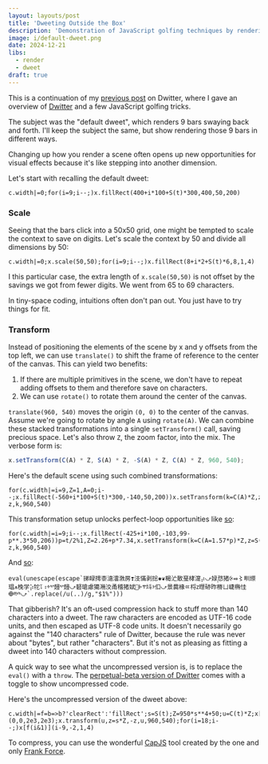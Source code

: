 ```yaml
---
layout: layouts/post
title: 'Dweeting Outside the Box'
description: 'Demonstration of JavaScript golfing techniques by rendering the "default dweet" in different ways.'
image: i/default-dweet.png
date: 2024-12-21
libs:
  - render
  - dweet
draft: true
---
```


This is a continuation of my [previous post][1] on Dwitter, where I gave an
overview of [Dwitter][2] and a few JavaScript golfing tricks.

[1]: /posts/2024-12-20-intro-to-dwitter
[2]: https://www.dwitter.net/

The subject was the "default dweet", which renders 9 bars swaying back and
forth. I'll keep the subject the same, but show rendering those 9 bars in
different ways.

Changing up how you render a scene often opens up new opportunities for visual
effects because it's like stepping into another dimension.

Let's start with recalling the default dweet:

<pre class="dweet play"><code class="language-js">c.width|=0;for(i=9;i--;)x.fillRect(400+i*100+S(t)*300,400,50,200)
</code></pre>

### Scale

Seeing that the bars click into a 50x50 grid, one might be tempted to scale the
context to save on digits. Let's scale the context by 50 and divide all
dimensions by 50:

<pre class="dweet play"><code class="language-js">c.width|=0;x.scale(50,50);for(i=9;i--;)x.fillRect(8+i*2+S(t)*6,8,1,4)
</code></pre>

I this particular case, the extra length of `x.scale(50,50)` is not offset by
the savings we got from fewer digits. We went from 65 to 69 characters.

In tiny-space coding, intuitions often don't pan out. You just have to try
things for fit.

### Transform

Instead of positioning the elements of the scene by x and y offsets from the top
left, we can use `translate()` to shift the frame of reference to the center of
the canvas. This can yield two benefits:

1. If there are multiple primitives in the scene, we don't have to repeat adding
   offsets to them and therefore save on characters.
2. We can use `rotate()` to rotate them around the center of the canvas.

`translate(960, 540)` moves the origin `(0, 0)` to the center of the canvas.
Assume we're going to rotate by angle `A` using `rotate(A)`. We can combine
these stacked transformations into a single `setTransform()` call, saving
precious space. Let's also throw `Z`, the zoom factor, into the mix. The verbose
form is:

```js
x.setTransform(C(A) * Z, S(A) * Z, -S(A) * Z, C(A) * Z, 960, 540);
```

Here's the default scene using such combined transformations:

<pre class="dweet play"><code class="language-js">for(c.width|=i=9,Z=1,A=0;i--;x.fillRect(-560+i*100+S(t)*300,-140,50,200))x.setTransform(k=C(A)*Z,z=S(A)*Z,-z,k,960,540)
</code></pre>

This transformation setup unlocks perfect-loop opportunities like [so][3]:

[3]: https://www.dwitter.net/d/21975

<pre class="dweet play"><code class="language-js">for(c.width|=i=9;i--;x.fillRect(-425+i*100,-103,99-p**.3*50,206))p=t/2%1,Z=2.26+p*7.34,x.setTransform(k=C(A=1.57*p)*Z,z=S(A)*Z,-z,k,960,540)
</code></pre>

And [so][4]:

[4]: https://www.dwitter.net/d/13859

<pre class="dweet play"><code class="language-js">eval(unescape(escape`挮睩摴桼㵦㵢㴾房❣汥慲剥捴✺❦楬汒散琧㭳㵓⡴⤻娽㤵〪猪⨴⬵〻甽䌨琩⩚㭸学⡵㸰⥝⠰ⰰⰲ攳ⰲ攳⤻砮瑲慮獦潲洨甬稽猪娬⵺Ⱶⰹ㘰ⰵ㐰⤻景爨椽ㄸ㭩ⴭ㬩硛昨椦ㄩ崨椭㤬ⴲⰱⰴ⤻`.replace(/u(..)/g,"$1%")))
</code></pre>

That gibberish? It's an oft-used compression hack to stuff more than 140
characters into a dweet. The raw characters are encoded as UTF-16 code units,
and then escaped as UTF-8 code units. It doesn't necessarily go against the
"140 characters" rule of Dwitter, because the rule was never about "bytes", but
rather "characters". But it's not as pleasing as fitting a dweet into 140
characters without compression.

A quick way to see what the uncompressed version is, is to replace the `eval()`
with a `throw`. The [perpetual-beta version of Dwitter][5] comes with a toggle
to show uncompressed code.

Here's the uncompressed version of the dweet above:

<pre class="dweet"><code class="language-js">c.width|=f=b=>b?'clearRect':'fillRect';s=S(t);Z=950*s**4+50;u=C(t)*Z;x[f(u>0)](0,0,2e3,2e3);x.transform(u,z=s*Z,-z,u,960,540);for(i=18;i--;)x[f(i&1)](i-9,-2,1,4)
</code></pre>

To compress, you can use the wonderful [CapJS][6] tool created by the one and
only [Frank Force][7].

[5]: https://beta.dwitter.net/
[6]: https://capjs.3d2k.com/
[7]: https://frankforce.com/

<!--
# Attic

We can also scale the canvas itself, but we'll heavily compromise on rendering
quality. However, it's often an aesthetic choice to get things super blurry.

Let's make the canvas ~50 times smaller. `1920 / 50 = 38.4`. `38` should be
good enough for our purposes.

<pre class="dweet play"><code class="language-js">c.width=38;for(i=9;i--;)x.fillRect(8+i*2+S(t)*6,8,1,4)
</code></pre>

### Punching holes

You can use `clearRect()` whenever you want to render a white rectangle over a
dark background because Dwitter sets the background of the canvas to white.

First, let's render our hole punchers in different colors to see their
positions:

<pre class="dweet play no-length"><code class="language-js">// black background
x.fillStyle = "black";
x.fillRect(0, 0, 1920, 1080);

// punch out top
x.fillStyle = "hsl(0,100%,50%)";
x.fillRect(0, 0, 1920, 400);

// punch out bottom
x.fillStyle = "hsl(30,100%,50%)";
x.fillRect(0, 600, 1920, 480);

// left edge of bars
X = 400 + S(t) * 300;

// punch out left
x.fillStyle = "hsl(60,100%,50%)";
x.fillRect(0, 400, X, 200);

// punch out right
x.fillStyle = "hsl(90,100%,50%)";
x.fillRect(X + 850, 400, 1070 - X, 200); // punch out right

// punch out bars
for (i = 8; i--; ) {
  x.fillStyle = `hsl(${120 + i * 30},100%,50%)`;
  x.fillRect(X + 50 + i * 100, 400, 50, 200);
}
</code></pre>

And with actually clearing out the rectangles, and with some minimal effort in
golfing this down in length:

<pre class="dweet play"><code class="language-js">x.fillRect(0,0,1920,1080)
x.clearRect(0,0,1920,400)
x.clearRect(0,600,1920,480)
X=400+S(t)*300
x.clearRect(0,400,X,200)
x.clearRect(X+850,400,1070-X,200)
for(i=8;i--;)x.clearRect(X+50+i*100,400,50,200)
</code></pre>

Let's golf this down to fit in 140 characters.

#### Exponential notation

`2e3`, which means `2 * 10^3`, is shorter than `2000`. And 2000 is a perfectly
good substitute for 1920 and 1080. The canvas API doesn't mind if you draw or
clear outside of it.

And since the minimum value of `X` is 100, the minimum value of `1070-X` is 970.
We could use `970` or `1e3`, to the same effect.

Let's replace some numbers:

<pre class="dweet play"><code class="language-js">x.fillRect(0,0,2e3,2e3)
x.clearRect(0,0,2e3,400)
x.clearRect(0,600,2e3,480)
X=400+S(t)*300
x.clearRect(0,400,X,200)
x.clearRect(X+850,400,1e3,200)
for(i=8;i--;)x.clearRect(X+50+i*100,400,50,200)
</code></pre>

And let's introduce a utility function, `p`, to reduce repetition:

<pre class="dweet play"><code class="language-js">p=(X,Y,W,H)=>x.clearRect(X,Y,W,H)
x.fillRect(0,0,2e3,2e3)
p(0,0,2e3,400)
p(0,600,2e3,480)
X=400+S(t)*300
p(0,400,X,200)
p(X+850,400,1e3,200)
for(i=8;i--;)p(X+50+i*100,400,50,200)
</code></pre>
-->
